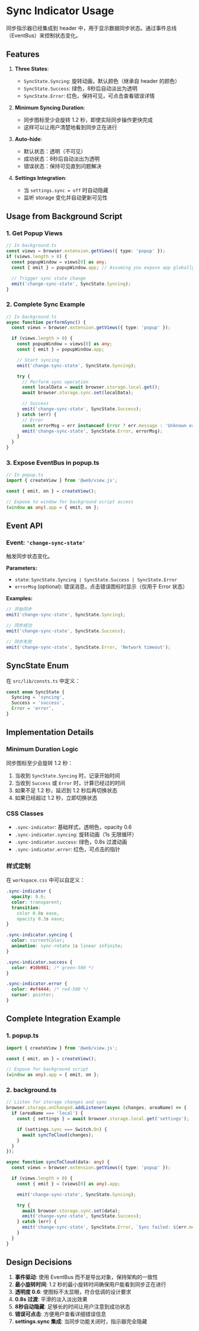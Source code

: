 # Sync Indicator Usage

同步指示器已经集成到 header 中，用于显示数据同步状态。通过事件总线（EventBus）来控制状态变化。

## Features

1. **Three States**:
   - `SyncState.Syncing`: 旋转动画，默认颜色（继承自 header 的颜色）
   - `SyncState.Success`: 绿色，8秒后自动淡出为透明
   - `SyncState.Error`: 红色，保持可见，可点击查看错误详情

2. **Minimum Syncing Duration**:
   - 同步图标至少会旋转 1.2 秒，即使实际同步操作更快完成
   - 这样可以让用户清楚地看到同步正在进行

3. **Auto-hide**:
   - 默认状态：透明（不可见）
   - 成功状态：8秒后自动淡出为透明
   - 错误状态：保持可见直到问题解决

4. **Settings Integration**:
   - 当 `settings.sync = off` 时自动隐藏
   - 监听 storage 变化并自动更新可见性

## Usage from Background Script

### 1. Get Popup Views

```typescript
// In background.ts
const views = browser.extension.getViews({ type: 'popup' });
if (views.length > 0) {
  const popupWindow = views[0] as any;
  const { emit } = popupWindow.app; // Assuming you expose app globally

  // Trigger sync state change
  emit('change-sync-state', SyncState.Syncing);
}
```

### 2. Complete Sync Example

```typescript
// In background.ts
async function performSync() {
  const views = browser.extension.getViews({ type: 'popup' });

  if (views.length > 0) {
    const popupWindow = views[0] as any;
    const { emit } = popupWindow.app;

    // Start syncing
    emit('change-sync-state', SyncState.Syncing);

    try {
      // Perform sync operation
      const localData = await browser.storage.local.get();
      await browser.storage.sync.set(localData);

      // Success
      emit('change-sync-state', SyncState.Success);
    } catch (err) {
      // Error
      const errorMsg = err instanceof Error ? err.message : 'Unknown error';
      emit('change-sync-state', SyncState.Error, errorMsg);
    }
  }
}
```

### 3. Expose EventBus in popup.ts

```typescript
// In popup.ts
import { createView } from '@web/view.js';

const { emit, on } = createView();

// Expose to window for background script access
(window as any).app = { emit, on };
```

## Event API

### Event: `'change-sync-state'`

触发同步状态变化。

**Parameters:**

- `state`: `SyncState.Syncing | SyncState.Success | SyncState.Error`
- `errorMsg` (optional): 错误消息，点击错误图标时显示（仅用于 Error 状态）

**Examples:**

```typescript
// 开始同步
emit('change-sync-state', SyncState.Syncing);

// 同步成功
emit('change-sync-state', SyncState.Success);

// 同步失败
emit('change-sync-state', SyncState.Error, 'Network timeout');
```

## SyncState Enum

在 `src/lib/consts.ts` 中定义：

```typescript
const enum SyncState {
  Syncing = 'syncing',
  Success = 'success',
  Error = 'error',
}
```

## Implementation Details

### Minimum Duration Logic

同步图标至少会旋转 1.2 秒：

1. 当收到 `SyncState.Syncing` 时，记录开始时间
2. 当收到 `Success` 或 `Error` 时，计算已经过的时间
3. 如果不足 1.2 秒，延迟到 1.2 秒后再切换状态
4. 如果已经超过 1.2 秒，立即切换状态

### CSS Classes

- `.sync-indicator`: 基础样式，透明色，opacity 0.6
- `.sync-indicator.syncing`: 旋转动画（1s 无限循环）
- `.sync-indicator.success`: 绿色，0.8s 过渡动画
- `.sync-indicator.error`: 红色，可点击的指针

### 样式定制

在 `workspace.css` 中可以自定义：

```css
.sync-indicator {
  opacity: 0.6;
  color: transparent;
  transition:
    color 0.8s ease,
    opacity 0.3s ease;
}

.sync-indicator.syncing {
  color: currentColor;
  animation: sync-rotate 1s linear infinite;
}

.sync-indicator.success {
  color: #10b981; /* green-500 */
}

.sync-indicator.error {
  color: #ef4444; /* red-500 */
  cursor: pointer;
}
```

## Complete Integration Example

### 1. popup.ts

```typescript
import { createView } from '@web/view.js';

const { emit, on } = createView();

// Expose for background script
(window as any).app = { emit, on };
```

### 2. background.ts

```typescript
// Listen for storage changes and sync
browser.storage.onChanged.addListener(async (changes, areaName) => {
  if (areaName === 'local') {
    const { settings } = await browser.storage.local.get('settings');

    if (settings.sync === Switch.On) {
      await syncToCloud(changes);
    }
  }
});

async function syncToCloud(data: any) {
  const views = browser.extension.getViews({ type: 'popup' });

  if (views.length > 0) {
    const { emit } = (views[0] as any).app;

    emit('change-sync-state', SyncState.Syncing);

    try {
      await browser.storage.sync.set(data);
      emit('change-sync-state', SyncState.Success);
    } catch (err) {
      emit('change-sync-state', SyncState.Error, `Sync failed: ${err.message}`);
    }
  }
}
```

## Design Decisions

1. **事件驱动**: 使用 EventBus 而不是导出对象，保持架构的一致性
2. **最小旋转时间**: 1.2 秒的最小旋转时间确保用户能看到同步正在进行
3. **透明度 0.6**: 使图标不太显眼，符合低调的设计要求
4. **0.8s 过渡**: 平滑的淡入淡出效果
5. **8秒自动隐藏**: 足够长的时间让用户注意到成功状态
6. **错误可点击**: 方便用户查看详细错误信息
7. **settings.sync 集成**: 当同步功能关闭时，指示器完全隐藏

